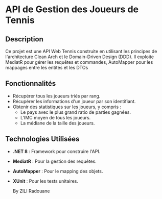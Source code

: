 # API de Gestion des Joueurs de Tennis

## Description

Ce projet est une API Web Tennis construite en utilisant les principes de l'architecture Clean Arch et le Domain-Driven Design (DDD).
Il exploite MediatR pour gérer les requêtes et commandes, 
AutoMapper pour les mappages entre les entités et les DTOs 

## Fonctionnalités

- Récupérer tous les joueurs triés par rang.
- Récupérer les informations d'un joueur par son identifiant.
- Obtenir des statistiques sur les joueurs, y compris :
  - Le pays avec le plus grand ratio de parties gagnées.
  - L'IMC moyen de tous les joueurs.
  - La médiane de la taille des joueurs.

## Technologies Utilisées

- **.NET 8** : Framework pour construire l'API.
- **MediatR** : Pour la gestion des requêtes.
- **AutoMapper** : Pour le mapping des objets.
- **XUnit** : Pour les tests unitaires.

  By ZILI Radouane
